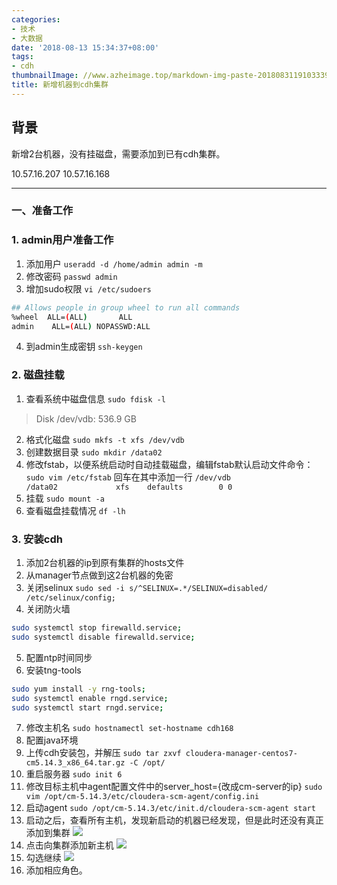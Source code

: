 ```yaml
---
categories:
- 技术
- 大数据
date: '2018-08-13 15:34:37+08:00'
tags:
- cdh
thumbnailImage: //www.azheimage.top/markdown-img-paste-20180831191033396.png
title: 新增机器到cdh集群
---
```

## 背景
新增2台机器，没有挂磁盘，需要添加到已有cdh集群。

10.57.16.207
10.57.16.168

---------------

### 一、准备工作
### 1. admin用户准备工作
1. 添加用户
`useradd -d /home/admin admin -m`
2. 修改密码
`passwd admin` <!-- adminpwd -->
3. 增加sudo权限
`vi /etc/sudoers`
```bash
## Allows people in group wheel to run all commands
%wheel  ALL=(ALL)       ALL
admin    ALL=(ALL) NOPASSWD:ALL
```
4. 到admin生成密钥
`ssh-keygen`

### 2. 磁盘挂载
1. 查看系统中磁盘信息
`sudo fdisk -l`
>Disk /dev/vdb: 536.9 GB
2. 格式化磁盘
`sudo mkfs -t xfs /dev/vdb`
3. 创建数据目录
`sudo mkdir /data02`
4. 修改fstab，以便系统启动时自动挂载磁盘，编辑fstab默认启动文件命令：`sudo vim /etc/fstab` 回车在其中添加一行
`/dev/vdb               /data02             xfs    defaults        0 0`
5. 挂载
`sudo mount -a`
6. 查看磁盘挂载情况
`df -lh`

### 3. 安装cdh
1. 添加2台机器的ip到原有集群的hosts文件
2. 从manager节点做到这2台机器的免密
3. 关闭selinux
`sudo sed -i s/^SELINUX=.*/SELINUX=disabled/ /etc/selinux/config;`
4. 关闭防火墙
```bash
sudo systemctl stop firewalld.service;
sudo systemctl disable firewalld.service;
```
5. 配置ntp时间同步
6. 安装tng-tools
```bash
sudo yum install -y rng-tools;
sudo systemctl enable rngd.service;
sudo systemctl start rngd.service;
```
7. 修改主机名
`sudo hostnamectl set-hostname cdh168`
8. 配置java环境
9. 上传cdh安装包，并解压
`sudo tar zxvf cloudera-manager-centos7-cm5.14.3_x86_64.tar.gz -C /opt/
`
10. 重启服务器
`sudo init 6`
11. 修改目标主机中agent配置文件中的server_host={改成cm-server的ip}
`sudo vim /opt/cm-5.14.3/etc/cloudera-scm-agent/config.ini`
12. 启动agent
`sudo /opt/cm-5.14.3/etc/init.d/cloudera-scm-agent start`
13. 启动之后，查看所有主机，发现新启动的机器已经发现，但是此时还没有真正添加到集群
![](https://www.azheimage.top/markdown-img-paste-20200813151203370.png)
14. 点击向集群添加新主机
![](https://www.azheimage.top/markdown-img-paste-20200813151456899.png)
15. 勾选继续
![](https://www.azheimage.top/markdown-img-paste-20200813151536917.png)
16. 添加相应角色。





